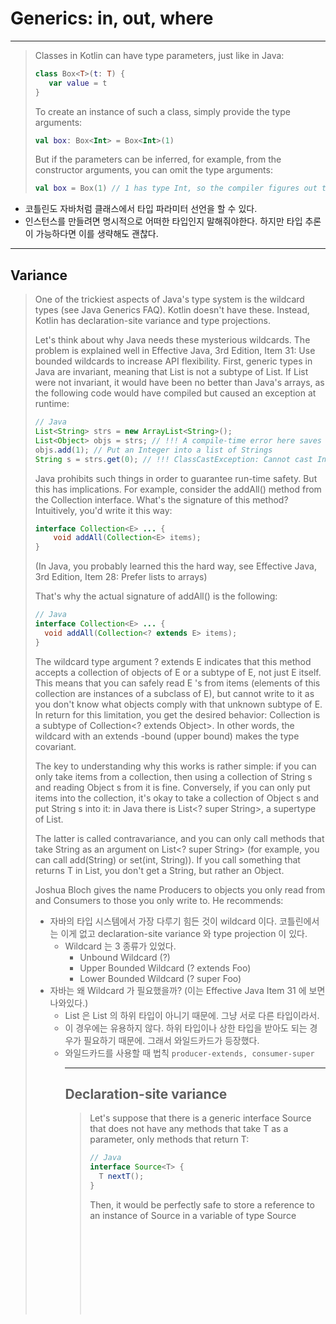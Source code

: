 # Generics: in, out, where

***

> Classes in Kotlin can have type parameters, just like in Java:
>
> ````kotlin
> class Box<T>(t: T) {
>    var value = t
> }
> ````
> 
> To create an instance of such a class, simply provide the type arguments:
>
> ````kotlin
> val box: Box<Int> = Box<Int>(1)
> ````
> 
> But if the parameters can be inferred, for example, from the constructor arguments, you can omit the type arguments:
>
> ````kotlin
> val box = Box(1) // 1 has type Int, so the compiler figures out that it is Box<Int>
> ````

- 코틀린도 자바처럼 클래스에서 타입 파라미터 선언을 할 수 있다.
- 인스턴스를 만들려면 명시적으로 어떠한 타입인지 말해줘야한다. 하지만 타입 추론이 가능하다면 이를 생략해도 괜찮다.

***

## Variance

> One of the trickiest aspects of Java's type system is the wildcard types (see Java Generics FAQ). Kotlin doesn't have these. Instead, Kotlin has declaration-site variance and type projections.
>
> Let's think about why Java needs these mysterious wildcards. The problem is explained well in Effective Java, 3rd Edition, Item 31: Use bounded wildcards to increase API flexibility.
> First, generic types in Java are invariant, meaning that List<String> is not a subtype of List<Object>. If List were not invariant, it would have been no better than Java's arrays, as the following code would have compiled but caused an exception at runtime:
> 
> ````java
> // Java
> List<String> strs = new ArrayList<String>();
> List<Object> objs = strs; // !!! A compile-time error here saves us from a runtime exception later.
> objs.add(1); // Put an Integer into a list of Strings
> String s = strs.get(0); // !!! ClassCastException: Cannot cast Integer to String
> ````
> 
> Java prohibits such things in order to guarantee run-time safety. But this has implications. For example, consider the addAll() method from the Collection interface. What's the signature of this method? Intuitively, you'd write it this way:
>
> ````java
> interface Collection<E> ... {
>     void addAll(Collection<E> items);
> }
> ````
> 
> (In Java, you probably learned this the hard way, see Effective Java, 3rd Edition, Item 28: Prefer lists to arrays)
>
> That's why the actual signature of addAll() is the following:
> 
> ```java
> // Java
> interface Collection<E> ... {
>   void addAll(Collection<? extends E> items);
> }
> ```
> 
> The wildcard type argument ? extends E indicates that this method accepts a collection of objects of E or a subtype of E, not just E itself. This means that you can safely read E 's from items (elements of this collection are instances of a subclass of E), but cannot write to it as you don't know what objects comply with that unknown subtype of E. In return for this limitation, you get the desired behavior: Collection<String> is a subtype of Collection<? extends Object>. In other words, the wildcard with an extends -bound (upper bound) makes the type covariant.
>
> The key to understanding why this works is rather simple: if you can only take items from a collection, then using a collection of String s and reading Object s from it is fine. Conversely, if you can only put items into the collection, it's okay to take a collection of Object s and put String s into it: in Java there is List<? super String>, a supertype of List<Object>.
>
> The latter is called contravariance, and you can only call methods that take String as an argument on List<? super String> (for example, you can call add(String) or set(int, String)). If you call something that returns T in List<T>, you don't get a String, but rather an Object.
>
> Joshua Bloch gives the name Producers to objects you only read from and Consumers to those you only write to. He recommends:




- 자바의 타입 시스템에서 가장 다루기 힘든 것이 wildcard 이다. 코틀린에서는 이게 없고 declaration-site variance 와 type projection 이 있다.
  - Wildcard 는 3 종류가 있었다.
    - Unbound Wildcard (?)
    - Upper Bounded Wildcard (? extends Foo)
    - Lower Bounded Wildcard (? super Foo) 
- 자바는 왜 Wildcard 가 필요했을까? (이는 Effective Java Item 31 에 보면 나와있다.)
  - List<String> 은 List<Object> 의 하위 타입이 아니기 때문에. 그냥 서로 다른 타입이라서. 
  - 이 경우에는 유용하지 않다. 하위 타입이나 상한 타입을 받아도 되는 경우가 필요하기 때문에. 그래서 와일드카드가 등장했다.
  - 와일드카드를 사용할 때 법칙 `producer-extends, consumer-super`

***

## Declaration-site variance

> Let's suppose that there is a generic interface Source<T> that does not have any methods that take T as a parameter, only methods that return T:
>
> ````java
> // Java
> interface Source<T> {
>   T nextT();
> }
> ````
>
> Then, it would be perfectly safe to store a reference to an instance of Source<String> in a variable of type Source<Object>- there are no consumer-methods to call. But Java does not know this, and still prohibits it:
>
> ````java
> // Java
> void demo(Source<String> strs) {
> Source<Object> objects = strs; // !!! Not allowed in Java
> // ...
> }
> ````
> To fix this, you should declare objects of type Source<? extends Object>. Doing so is meaningless, because you can call all the same methods on such a variable as before, so there's no value added by the more complex type. But the compiler does not know that.
>
> Doing so is meaningless, because you can call all the same methods on such a variable as before, so there's no value added by the more complex type. But the compiler does not know that.
> 
> In Kotlin, there is a way to explain this sort of thing to the compiler. This is called declaration-site variance: you can annotate the type parameter T of Source to make sure that it is only returned (produced) from members of Source<T>, and never consumed. To do this, use the out modifier:
>
> ````kotlin
> interface Source<out T> {
>    fun nextT(): T
> }
>
> fun demo(strs: Source<String>) {
>   val objects: Source<Any> = strs // This is OK, since T is an out-parameter
>   // ...
> }
> ````
> 
> The general rule is this: when a type parameter T of a class C is declared out, it may occur only in the out -position in the members of C, but in return C<Base> can safely be a supertype of C<Derived>.
>
> In other words, you can say that the class C is covariant in the parameter T, or that T is a covariant type parameter. You can think of C as being a producer of T 's, and NOT a consumer of T 's.
> 
> The out modifier is called a variance annotation, and since it is provided at the type parameter declaration site, it provides declaration-site variance. This is in contrast with Java's use-site variance where wildcards in the type usages make the types covariant.
>
> In addition to out, Kotlin provides a complementary variance annotation: in. It makes a type parameter contravariant, meaning it can only be consumed and never produced. A good example of a contravariant type is Comparable:
>
> ````kotlin
> interface Comparable<in T> {
>     operator fun compareTo(other: T): Int
> }
> 
> fun demo(x: Comparable<Number>) {
>   x.compareTo(1.0) // 1.0 has type Double, which is a subtype of Number
>   // Thus, you can assign x to a variable of type Comparable<Double>
>   val y: Comparable<Double> = x // OK!
> }
> ````
> The words in and out seem to be self-explanatory (as they’ve already been used successfully in C# for quite some time), and so the mnemonic mentioned above is not really needed. It can in fact be rephrased at a higher level of abstraction:

- 자바에서 Generic 은 일반적으로 Invariant 이다. 그래서 타입이 완전 똑같지 않다면 대입하는게 불가능하고 유연함을 제공하기 위해서는 Unbounded Wildcard 를 이용해야한다.
- 하지만 코틀린에서는 클래스나 인터페이스를 선언할 때 out, in 을 통해서 제네릭에 variant 를 제공해주는게 가능하다.

***

## Type projections

### Use-site variance: type projections

> It is very easy to declare a type parameter T as out and avoid trouble with subtyping on the use site, but some classes can't actually be restricted to only return T 's! A good example of this is Array:
>
> ````kotlin
> class Array<T>(val size: Int) {
>     operator fun get(index: Int): T { ... }
>     operator fun set(index: Int, value: T) { ... }
> }
> ````
> 
> This class can be neither co- nor contravariant in T. And this imposes certain inflexibilities. Consider the following function:
>
> ````kotlin
> fun copy(from: Array<Any>, to: Array<Any>) {
>     assert(from.size == to.size)
>     for (i in from.indices)
>         to[i] = from[i]
> }
> ````
> 
> This function is supposed to copy items from one array to another. Let's try to apply it in practice:
>
> ````kotlin
> val ints: Array<Int> = arrayOf(1, 2, 3)
> val any = Array<Any>(3) { "" }
> copy(ints, any)
> //   ^ type is Array<Int> but Array<Any> was expected
> ````
> 
> Here you run into the same familiar problem: Array<T> is invariant in T, and so neither Array<Int> nor Array<Any> is a subtype of the other. Why not? Again, this is because copy could have an unexpected behavior, for example, it may attempt to write a String to from, and if you actually pass an array of Int there, a ClassCastException will be thrown later.
>
> To prohibit the copy function from writing to from, you can do the following:
>
> ````kotlin
> fun copy(from: Array<out Any>, to: Array<Any>) { ... }
> ````
> 
> This is type projection, which means that from is not a simple array, but is rather a restricted (projected) one. You can only call methods that return the type parameter T, which in this case means that you can only call get(). This is our approach to use-site variance, and it corresponds to Java's Array<? extends Object> while being slightly simpler.
>
> You can project a type with in as well:
>
> ````kotlin
> fun fill(dest: Array<in String>, value: String) { ... }
> ````
> 
> Array<in String> corresponds to Java's Array<? super String>. This means that you can pass an array of CharSequence or an array of Object to the fill() function.

- Type Parameter `out` 을 클래스 선언부에서만 쓰는 것으로는 공변을 주기에는 한계가 있다.
  - 메소드에서 파라미터로 공변성을 줘야하는 경우가 있다. `fun copy(from: Array<out Any>, to: Array<Any>) { ... }`

***

## Star-projections

> Sometimes you want to say that you know nothing about the type argument, but you still want to use it in a safe way. The safe way here is to define such a projection of the generic type, that every concrete instantiation of that generic type will be a subtype of that projection.
>
> Kotlin provides so-called star-projection syntax for this:
>
> - For Foo<out T : TUpper>, where T is a covariant type parameter with the upper bound TUpper, Foo<*> is equivalent to Foo<out TUpper>. This means that when the T is unknown you can safely read values of TUpper from Foo<*>.
> - For Foo<in T>, where T is a contravariant type parameter, Foo<*> is equivalent to Foo<in Nothing>. This means there is nothing you can write to Foo<*> in a safe way when T is unknown.
> - For Foo<T : TUpper>, where T is an invariant type parameter with the upper bound TUpper, Foo<*> is equivalent to Foo<out TUpper> for reading values and to Foo<in Nothing> for writing values.
>
> If a generic type has several type parameters, each of them can be projected independently. For example, if the type is declared as interface Function<in T, out U> you could use the following star-projections:
> 
> - Function<*, String> means Function<in Nothing, String>.
> - Function<Int, *> means Function<Int, out Any?>.
> - Function<*, *> means Function<in Nothing, out Any?>.

*** 

- Star Projection 은 이후에 어떤 타입이 올 지 몰라서 결정해놓는 방법이다.
- 헷갈릴 수 있는데 이는 Any 라는 코틀린 최상위 타입의 객체와는 다르다. 물론 구체적인 타입이 정해지기 전까지는 Any? 로 취급될 수는 있다.
- 근데 한번 호출해서 정해지는 순간에는 범위에 맞지않는 타입이 들어올 경우 Syntax Error 가 난다. 



